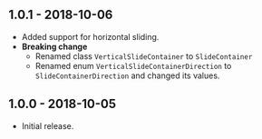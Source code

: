 ## 1.0.1 - 2018-10-06

* Added support for horizontal sliding.
* **Breaking change**
    * Renamed class `VerticalSlideContainer` to `SlideContainer`
    * Renamed enum `VerticalSlideContainerDirection` to `SlideContainerDirection` and changed its values.

## 1.0.0 - 2018-10-05

* Initial release.
